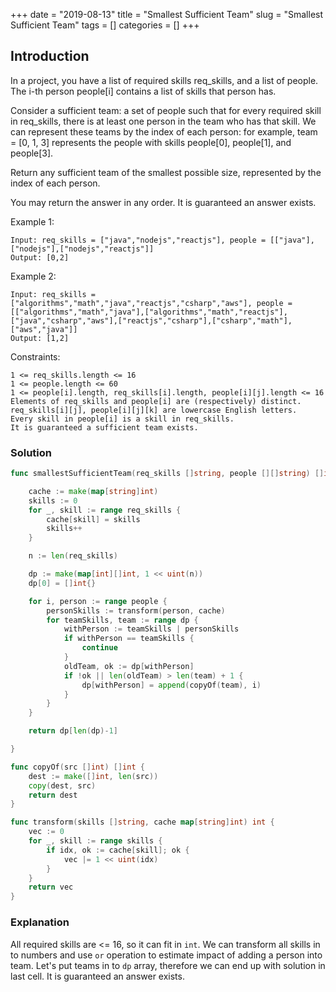 +++
date = "2019-08-13"
title = "Smallest Sufficient Team"
slug = "Smallest Sufficient Team"
tags = []
categories = []
+++

## Introduction

In a project, you have a list of required skills req_skills, and a list of people.  The i-th person people[i] contains a list of skills that person has.

Consider a sufficient team: a set of people such that for every required skill in req_skills, there is at least one person in the team who has that skill.  We can represent these teams by the index of each person: for example, team = [0, 1, 3] represents the people with skills people[0], people[1], and people[3].

Return any sufficient team of the smallest possible size, represented by the index of each person.

You may return the answer in any order.  It is guaranteed an answer exists.

 

Example 1:
```
Input: req_skills = ["java","nodejs","reactjs"], people = [["java"],["nodejs"],["nodejs","reactjs"]]
Output: [0,2]
```

Example 2:
```
Input: req_skills = ["algorithms","math","java","reactjs","csharp","aws"], people = [["algorithms","math","java"],["algorithms","math","reactjs"],["java","csharp","aws"],["reactjs","csharp"],["csharp","math"],["aws","java"]]
Output: [1,2]
```

Constraints:
```
1 <= req_skills.length <= 16
1 <= people.length <= 60
1 <= people[i].length, req_skills[i].length, people[i][j].length <= 16
Elements of req_skills and people[i] are (respectively) distinct.
req_skills[i][j], people[i][j][k] are lowercase English letters.
Every skill in people[i] is a skill in req_skills.
It is guaranteed a sufficient team exists.
```

### Solution

``` go
func smallestSufficientTeam(req_skills []string, people [][]string) []int {

	cache := make(map[string]int)
	skills := 0
	for _, skill := range req_skills {
		cache[skill] = skills
		skills++
	}

	n := len(req_skills)

	dp := make(map[int][]int, 1 << uint(n))
	dp[0] = []int{}

	for i, person := range people {
        personSkills := transform(person, cache)
		for teamSkills, team := range dp {
			withPerson := teamSkills | personSkills
			if withPerson == teamSkills {
				continue
			}
			oldTeam, ok := dp[withPerson]
			if !ok || len(oldTeam) > len(team) + 1 {
                dp[withPerson] = append(copyOf(team), i)
			}
		}
	}

	return dp[len(dp)-1]

}

func copyOf(src []int) []int {
    dest := make([]int, len(src))
    copy(dest, src)
    return dest
}

func transform(skills []string, cache map[string]int) int {
	vec := 0
	for _, skill := range skills {
		if idx, ok := cache[skill]; ok {
			vec |= 1 << uint(idx)
		}
	}
	return vec
}
```

### Explanation

All required skills are <= 16, so it can fit in `int`. We can transform all skills in to numbers and use `or` operation to estimate impact of adding a person into team.
Let's put teams in to `dp` array, therefore we can end up with solution in last cell. It is guaranteed an answer exists.

